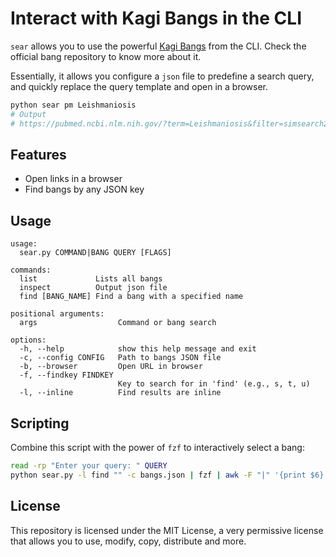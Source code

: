 # Interact with Kagi Bangs in the CLI

`sear` allows you to use the powerful [Kagi Bangs](https://github.com/kagisearch/bangs) from the CLI. Check the official bang repository to know more about it.

Essentially, it allows you configure a `json` file to predefine a search query, and quickly replace the query template and open in a browser.

```bash
python sear pm Leishmaniosis
# Output
# https://pubmed.ncbi.nlm.nih.gov/?term=Leishmaniosis&filter=simsearch2.ffrft
```

## Features

- Open links in a browser
- Find bangs by any JSON key

## Usage

```
usage:
  sear.py COMMAND|BANG QUERY [FLAGS]

commands:
  list             Lists all bangs
  inspect          Output json file
  find [BANG_NAME] Find a bang with a specified name

positional arguments:
  args                  Command or bang search

options:
  -h, --help            show this help message and exit
  -c, --config CONFIG   Path to bangs JSON file
  -b, --browser         Open URL in browser
  -f, --findkey FINDKEY
                        Key to search for in 'find' (e.g., s, t, u)
  -l, --inline          Find results are inline
```

## Scripting

Combine this script with the power of `fzf` to interactively select a bang:

```bash
read -rp "Enter your query: " QUERY
python sear.py -l find "" -c bangs.json | fzf | awk -F "|" '{print $6}' | sed 's|{{{s}}}|$QUERY|' | xargs -I {} xdg-open {}
```

## License

This repository is licensed under the MIT License, a very permissive license that allows you to use, modify, copy, distribute and more.
